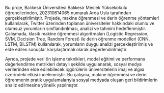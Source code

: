 Bu proje, Balıkesir Üniversitesi Balıkesir Meslek Yüksekokulu öğrencilerinden, 202310614065 numaralı Arda Uslu tarafından gerçekleştirilmiştir. Projede, makine öğrenmesi ve derin öğrenme yöntemleri kullanılarak, Twitter üzerinden toplanan üniversiteler hakkındaki olumlu ve olumsuz yorumların sınıflandırılması, analizi ve tahmini hedeflenmiştir. Çalışmada, klasik makine öğrenmesi algoritmaları (Logistic Regression, SVM, Decision Tree, Random Forest) ile derin öğrenme modelleri (CNN, LSTM, BiLSTM) kullanılarak, yorumların duygu analizi gerçekleştirilmiş ve elde edilen sonuçlar karşılaştırmalı olarak değerlendirilmiştir.

Ayrıca, projede veri ön işleme teknikleri, model eğitimi ve performans değerlendirme metrikleri detaylı şekilde uygulanarak, sosyal medya verilerinden elde edilebilecek içgörülerin üniversitelerin imaj ve algısı üzerindeki etkisi incelenmiştir. Bu çalışma, makine öğrenmesi ve derin öğrenmenin pratik uygulamalarıyla sosyal medyada oluşan geri bildirimlerin analiz edilmesine yönelik yapılmıştır.
